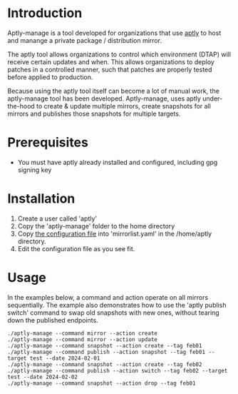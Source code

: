 # Introduction
Aptly-manage is a tool developed for organizations that use [aptly](https://aptly.info) to host and manange a private
package / distribution mirror.

The aptly tool allows organizations to control which environment (DTAP) will receive certain updates and when.
This allows organizations to deploy patches in a controlled manner, such that patches are properly tested before
applied to production.

Because using the aptly tool itself can become a lot of manual work, the aptly-manage tool has been developed.
Aptly-manage, uses aptly under-the-hood to create & update multiple mirrors, create snapshots for all mirrors
and publishes those snapshots for multiple targets.

# Prerequisites

- You must have aptly already installed and configured, including gpg signing key

# Installation

1. Create a user called 'aptly'
2. Copy the 'aptly-manage' folder to the home directory
3. Copy [the configuration file](config/mirrorlist.yaml.example) into 'mirrorlist.yaml' in the /home/aptly directory.
4. Edit the configuration file as you see fit.

# Usage

In the examples below, a command and action operate on all mirrors sequentially.
The example also demonstrates how to use the 'aptly publish switch' command to swap old
snapshots with new ones, without tearing down the published endpoints.

```
./aptly-manage --command mirror --action create
./aptly-manage --command mirror --action update
./aptly-manage --command snapshot --action create --tag feb01
./aptly-manage --command publish --action snapshot --tag feb01 --target test --date 2024-02-01
./aptly-manage --command snapshot --action create --tag feb02
./aptly-manage --command publish --action switch --tag feb02 --target test --date 2024-02-02
./aptly-manage --command snapshot --action drop --tag feb01
```
